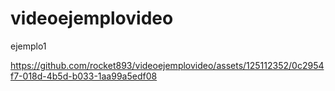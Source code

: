 # videoejemplovideo
ejemplo1


https://github.com/rocket893/videoejemplovideo/assets/125112352/0c2954f7-018d-4b5d-b033-1aa99a5edf08

